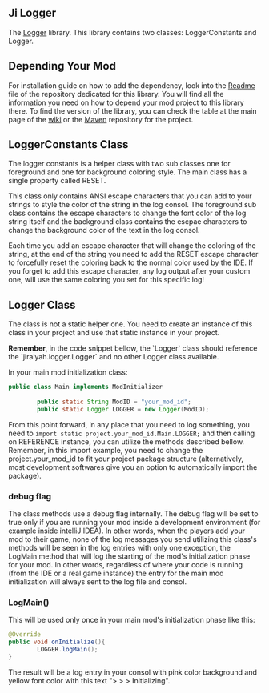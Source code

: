 ## Ji Logger

The [Logger](https://github.com/drkhodakarami/JiLogger) library. This library contains two classes: LoggerConstants and Logger.

## Depending Your Mod

For installation guide on how to add the dependency, look into the [Readme](https://github.com/drkhodakarami/JiLogger) file of the repository dedicated for this library. You will find all the information you need on how to depend your mod project to this library there. To find the version of the library, you can check the table at the main page of the [wiki](https://drkhodakarami.github.io/) or the [Maven](https://repo.repsy.io/mvn/jiraiyah/jilibs/jiraiyah/logger/) repository for the project.

## LoggerConstants Class

The logger constants is a helper class with two sub classes one for foreground and one for background coloring style. The main class has a single property called RESET.

This class only contains ANSI escape characters that you can add to your strings to style the color of the string in the log consol. The foreground sub class contains the escape characters to change the font color of the log string itself and the background class contains the escpae characters to change the background color of the text in the log consol.

Each time you add an escape character that will change the coloring of the string, at the end of the string you need to add the RESET escape character to forcefully reset the coloring back to the normal color used by the IDE. If you forget to add this escape character, any log output after your custom one, will use the same coloring you set for this specific log!

## Logger Class

The class is not a static helper one. You need to create an instance of this class in your project and use that static instance in your project. 

<div class="alert alert-dismissible alert-danger">
  <strong>Remember</strong>, in the code snippet bellow, the `Logger` class should reference the `jiraiyah.logger.Logger` and no other Logger class available.
</div>

In your main mod initialization class:
```java
public class Main implements ModInitializer
        
        public static String ModID = "your_mod_id";
        public static Logger LOGGER = new Logger(ModID);
```

From this point forward, in any place that you need to log something, you need to `import static project.your_mod_id.Main.LOGGER;` and then calling on REFERENCE instance, you can utilize the methods described bellow. Remember, in this import example, you need to change the project.your_mod_id to fit your project package structure (alternatively, most development softwares give you an option to automatically import the package).

### debug flag

The class methods use a debug flag internally. The debug flag will be set to true only if you are running your mod inside a development environment (for example inside intelliJ IDEA). In other words, when the players add your mod to their game, none of the log messages you send utilizing this class's methods will be seen in the log entries with only one exception, the LogMain method that will log the starting of the mod's initialization phase for your mod. In other words, regardless of where your code is running (from the IDE or a real game instance) the entry for the main mod initialization will always sent to the log file and consol.

### LogMain()

This will be used only once in your main mod's initialization phase like this:

```java
@Override
public void onInitialize(){
        LOGGER.logMain();
}
```

The result will be a log entry in your consol with pink color background and yellow font color with this text "> > > Initializing".